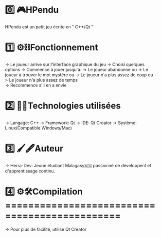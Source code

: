 #  0️⃣ 🎮HPendu
HPendu est un petit jeu écrite en " C++/Qt "

#  1️⃣ ⚙️⛓️Fonctionnement
-> Le joueur arrive sur l'interface graphique du jeu
-> Choisi quelques options
-> Commence à jouer jusqu'à:
    -> Le joueur abandonne                    ou
    -> Le joueur à trouver le mot mystère     ou
    -> Le joueur n'a plus assez de coup       ou
    -> Le joueur n'a plus assez de temps      
-> Recommence s'il en a envie

#  2️⃣ 🎺🎸Technologies utilisées
-> Langage: C++
-> Framework: Qt
-> IDE: Qt Creator
-> Système: Linux(Compatible Windows/Mac)

#  3️⃣ 🖌️🖋️Auteur 
-> Herra-Dev: Jeune étudiant Malagasy🇲🇬 passionné de développent et d'apprentissage continu.

#  4️⃣ ⚙️🛠️Compilation ==============================================
-> Pour plus de facilité, utilise Qt Creator
